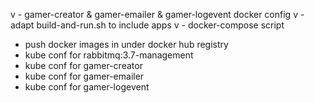 v - gamer-creator & gamer-emailer & gamer-logevent docker config
v - adapt build-and-run.sh to include apps
v - docker-compose script
- push docker images in under docker hub registry
- kube conf for rabbitmq:3.7-management
- kube conf for gamer-creator
- kube conf for gamer-emailer
- kube conf for gamer-logevent